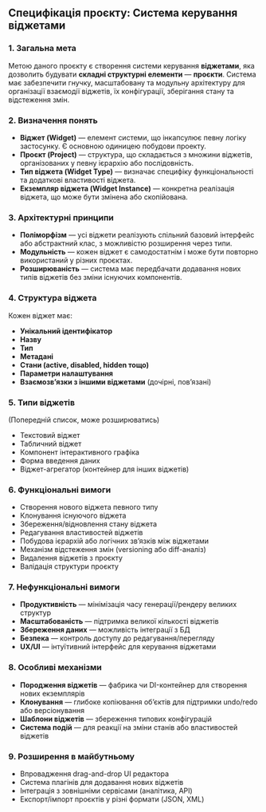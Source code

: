 ## **Специфікація проєкту: Система керування віджетами**

### **1. Загальна мета**
Метою даного проєкту є створення системи керування **віджетами**, яка дозволить будувати **складні структурні елементи** — **проєкти**. Система має забезпечити гнучку, масштабовану та модульну архітектуру для організації взаємодії віджетів, їх конфігурації, зберігання стану та відстеження змін.

### **2. Визначення понять**
- **Віджет (Widget)** — елемент системи, що інкапсулює певну логіку застосунку. Є основною одиницею побудови проекту.
- **Проєкт (Project)** — структура, що складається з множини віджетів, організованих у певну ієрархію або послідовність.
- **Тип віджета (Widget Type)** — визначає специфіку функціональності та додаткові властивості віджета.
- **Екземпляр віджета (Widget Instance)** — конкретна реалізація віджета, що може бути змінена або скопійована.

### **3. Архітектурні принципи**
- **Поліморфізм** — усі віджети реалізують спільний базовий інтерфейс або абстрактний клас, з можливістю розширення через типи.
- **Модульність** — кожен віджет є самодостатнім і може бути повторно використаний у різних проєктах.
- **Розширюваність** — система має передбачати додавання нових типів віджетів без зміни існуючих компонентів.

### **4. Структура віджета**
Кожен віджет має:
- **Унікальний ідентифікатор**
- **Назву**
- **Тип**
- **Метадані**
- **Стани (active, disabled, hidden тощо)**
- **Параметри налаштування**
- **Взаємозв’язки з іншими віджетами** (дочірні, пов’язані)

### **5. Типи віджетів**
(Попередній список, може розширюватись)
- Текстовий віджет
- Табличний віджет
- Компонент інтерактивного графіка
- Форма введення даних
- Віджет-агрегатор (контейнер для інших віджетів)

### **6. Функціональні вимоги**
- Створення нового віджета певного типу
- Клонування існуючого віджета
- Збереження/відновлення стану віджета
- Редагування властивостей віджетів
- Побудова ієрархій або логічних зв’язків між віджетами
- Механізм відстеження змін (versioning або diff-аналіз)
- Видалення віджетів з проєкту
- Валідація структури проєкту

### **7. Нефункціональні вимоги**
- **Продуктивність** — мінімізація часу генерації/рендеру великих структур
- **Масштабованість** — підтримка великої кількості віджетів
- **Збереження даних** — можливість інтеграції з БД
- **Безпека** — контроль доступу до редагування/перегляду
- **UX/UI** — інтуїтивний інтерфейс для керування віджетами

### **8. Особливі механізми**
- **Породження віджетів** — фабрика чи DI-контейнер для створення нових екземплярів
- **Клонування** — глибоке копіювання об’єктів для підтримки undo/redo або версіонування
- **Шаблони віджетів** — збереження типових конфігурацій
- **Система подій** — для реакції на зміни станів або властивостей віджетів

### **9. Розширення в майбутньому**
- Впровадження drag-and-drop UI редактора
- Система плагінів для додавання нових віджетів
- Інтеграція з зовнішніми сервісами (аналітика, API)
- Експорт/імпорт проєктів у різні формати (JSON, XML)
